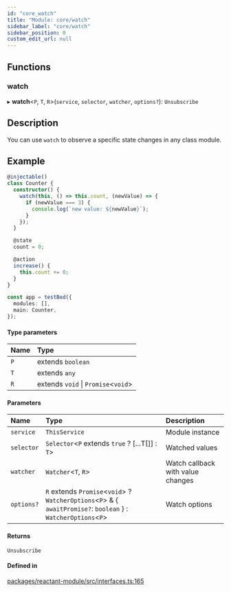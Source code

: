 ```yaml
---
id: "core_watch"
title: "Module: core/watch"
sidebar_label: "core/watch"
sidebar_position: 0
custom_edit_url: null
---
```


## Functions

### watch

▸ **watch**<`P`, `T`, `R`\>(`service`, `selector`, `watcher`, `options?`): `Unsubscribe`

## Description

You can use `watch` to observe a specific state changes in any class module.

## Example

```ts
@injectable()
class Counter {
  constructor() {
    watch(this, () => this.count, (newValue) => {
      if (newValue === 3) {
        console.log(`new value: ${newValue}`);
      }
    });
  }

  @state
  count = 0;

  @action
  increase() {
    this.count += 0;
  }
}

const app = testBed({
  modules: [],
  main: Counter,
});
```

#### Type parameters

| Name | Type |
| :------ | :------ |
| `P` | extends `boolean` |
| `T` | extends `any` |
| `R` | extends `void` \| `Promise`<`void`\> |

#### Parameters

| Name | Type | Description |
| :------ | :------ | :------ |
| `service` | `ThisService` | Module instance |
| `selector` | `Selector`<`P` extends ``true`` ? [...T[]] : `T`\> | Watched values |
| `watcher` | `Watcher`<`T`, `R`\> | Watch callback with value changes |
| `options?` | `R` extends `Promise`<`void`\> ? `WatcherOptions`<`P`\> & { `awaitPromise?`: `boolean`  } : `WatcherOptions`<`P`\> | Watch options |

#### Returns

`Unsubscribe`

#### Defined in

[packages/reactant-module/src/interfaces.ts:165](https://github.com/unadlib/reactant/blob/9c19923e/packages/reactant-module/src/interfaces.ts#L165)

